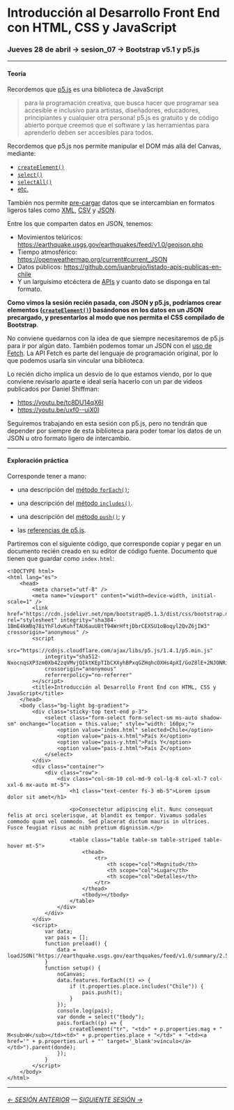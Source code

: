 # Introducción al Desarrollo Front End con HTML, CSS y JavaScript

### Jueves 28 de abril → sesion_07 → Bootstrap v5.1 y p5.js

- - - - - - - - 

#### Teoría

Recordemos que [p5.js](https://p5js.org/es/) es una biblioteca de JavaScript

> para la programación creativa, que busca hacer que programar sea accesible e inclusivo para artistas, diseñadores, educadores, principiantes y cualquier otra persona! p5.js es gratuito y de código abierto porque creemos que el software y las herramientas para aprenderlo deben ser accesibles para todos.

Recordemos que p5.js nos permite manipular el DOM más allá del Canvas, mediante:

- [`createElement()`](https://p5js.org/es/reference/#/p5/createElement)
- [`select()`](https://p5js.org/es/reference/#/p5/select)
- [`selectAll()`](https://p5js.org/es/reference/#/p5/selectAll)
- [etc.](https://p5js.org/es/reference/)

También nos permite [pre-cargar](https://p5js.org/reference/#/p5/preload) datos que se intercambian en formatos ligeros tales como [XML](https://p5js.org/es/reference/#/p5/loadXML), [CSV](https://p5js.org/es/reference/#/p5/loadTable) y [JSON](https://p5js.org/es/reference/#/p5/loadJSON). 

Entre los que comparten datos en JSON, tenemos:

- Movimientos telúricos: https://earthquake.usgs.gov/earthquakes/feed/v1.0/geojson.php
- Tiempo atmosférico: https://openweathermap.org/current#current_JSON
- Datos públicos: https://github.com/juanbrujo/listado-apis-publicas-en-chile
- Y un larguísimo etcéctera de [APIs](https://es.wikipedia.org/wiki/Interfaz_de_programaci%C3%B3n_de_aplicaciones) y cuanto dato se disponga en tal formato.

**Como vimos la sesión recién pasada, con JSON y p5.js, podríamos crear elementos ([`createElement()`](https://p5js.org/es/reference/#/p5/createElement)) basándonos en los datos en un JSON precargado, y presentarlos al modo que nos permita el CSS compilado de Bootstrap**.

No conviene quedarnos con la idea de que siempre necesitaremos de p5.js para ir por algún dato. También podemos tomar un JSON con el [uso de Fetch](https://developer.mozilla.org/es/docs/Web/API/Fetch_API/Using_Fetch). La API Fetch es parte del lenguaje de programación original, por lo que podemos usarla sin vincular una biblioteca.

Lo recién dicho implica un desvío de lo que estamos viendo, por lo que conviene revisarlo aparte e ideal sería hacerlo con un par de videos publicados por Daniel Shiffman:

- https://youtu.be/tc8DU14qX6I
- https://youtu.be/uxf0--uiX0I

Seguiremos trabajando en esta sesión con p5.js, pero no tendrán que depender por siempre de esta biblioteca para poder tomar los datos de un JSON u otro formato ligero de intercambio.

- - - - - - - 

#### Exploración práctica

Corresponde tener a mano:

- una descripción del [método `forEach()`](https://developer.mozilla.org/es/docs/Web/JavaScript/Referencia/Objetos_globales/Array/forEach);

- una descripción del [método `includes()`](https://developer.mozilla.org/es/docs/Web/JavaScript/Reference/Global_Objects/String/includes).

- una descripción del [método `push()`](https://developer.mozilla.org/es/docs/Web/JavaScript/Referencia/Objetos_globales/Array/push); y

- las [referencias de p5.js](https://p5js.org/es/reference/).

Partiremos con el siguiente código, que corresponde copiar y pegar en un documento recién creado en su editor de código fuente. Documento que tienen que guardar como `index.html`: 

```
<!DOCTYPE html>
<html lang="es">
    <head>
        <meta charset="utf-8" />
        <meta name="viewport" content="width=device-width, initial-scale=1" />
        <link href="https://cdn.jsdelivr.net/npm/bootstrap@5.1.3/dist/css/bootstrap.min.css" rel="stylesheet" integrity="sha384-1BmE4kWBq78iYhFldvKuhfTAU6auU8tT94WrHftjDbrCEXSU1oBoqyl2QvZ6jIW3" crossorigin="anonymous" />
        <script
            src="https://cdnjs.cloudflare.com/ajax/libs/p5.js/1.4.1/p5.min.js"
            integrity="sha512-NxocnqsXP3zm0Xb42zqVMvjQIktKEpTIbCXXyhBPxqGZHqhcOXHs4pXI/GoZ8lE+2NJONRifuBpi9DxC58L0Lw=="
            crossorigin="anonymous"
            referrerpolicy="no-referrer"
        ></script>
        <title>Introducción al Desarrollo Front End con HTML, CSS y JavaScript</title>
    </head>
    <body class="bg-light bg-gradient">
        <div class="sticky-top text-end p-3">
            <select class="form-select form-select-sm ms-auto shadow-sm" onchange="location = this.value;" style="width: 160px;">
                <option value="index.html" selected>Chile</option>
                <option value="pais-x.html">País X</option>
                <option value="pais-y.html">País Y</option>
                <option value="pais-z.html">País Z</option>
            </select>
        </div>
        <div class="container">
            <div class="row">
                <div class="col-sm-10 col-md-9 col-lg-8 col-xl-7 col-xxl-6 mx-auto mt-5">
                    <h1 class="text-center fs-3 mb-5">Lorem ipsum dolor sit amet</h1>

                    <p>Consectetur adipiscing elit. Nunc consequat felis at orci scelerisque, at blandit ex tempor. Vivamus sodales commodo quam vel commodo. Sed placerat dictum mauris in ultrices. Fusce feugiat risus ac nibh pretium dignissim.</p>

                    <table class="table table-sm table-striped table-hover mt-5">
                        <thead>
                            <tr>
                                <th scope="col">Magnitud</th>
                                <th scope="col">Lugar</th>
                                <th scope="col">Detalles</th>
                            </tr>
                        </thead>
                        <tbody></tbody>
                    </table>
                </div>
            </div>
        </div>
        <script>
            var data;
            var pais = [];
            function preload() {
                data = loadJSON("https://earthquake.usgs.gov/earthquakes/feed/v1.0/summary/2.5_week.geojson");
            }
            function setup() {
                noCanvas;
                data.features.forEach((t) => {
                    if (t.properties.place.includes("Chile")) {
                        pais.push(t);
                    }
                });
                console.log(pais);
                var donde = select("tbody");
                pais.forEach((p) => {
                    createElement("tr", "<td>" + p.properties.mag + " M<sub>W</sub></td><td>" + p.properties.place + "</td>" + "<td><a href='" + p.properties.url + "' target='_blank'>vínculo</a></td>").parent(donde);
                });
            }
        </script>
    </body>
</html>
```

- - - - - - - 

###### [← SESIÓN ANTERIOR](https://github.com/profesorfaco/front-end/tree/main/sesion_06) — [SIGUIENTE SESIÓN →](https://github.com/profesorfaco/front-end/tree/main/sesion_08)
